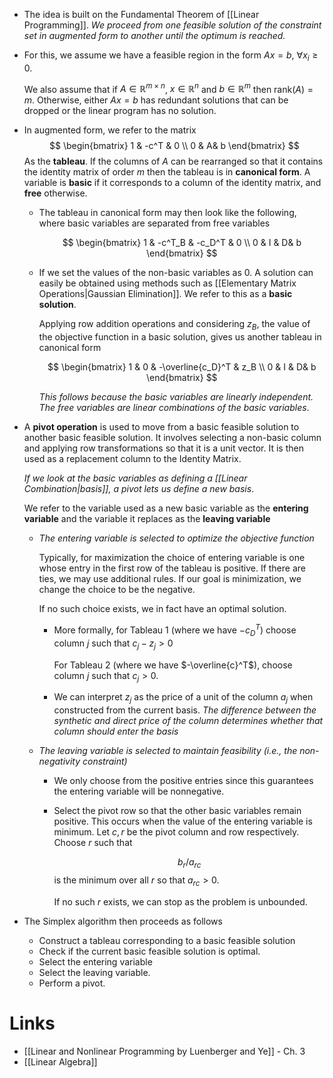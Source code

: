 * The idea is built on the Fundamental Theorem of [[Linear Programming]]. *We proceed from one feasible solution of the constraint set in augmented form to another until the optimum is reached.*
* For this, we assume we have a feasible region in the form $Ax = b$, $\forall x_i \ge 0$. 
  
  We also assume that if $A\in \mathbb{R}^{m\times n}$, $x\in \mathbb{R}^n$ and $b\in \mathbb{R}^m$ then $\text{rank}(A) = m$. Otherwise, either $Ax=b$ has redundant solutions that can be dropped or the linear program has no solution.

* In augmented form, we refer to the matrix
  $$
  \begin{bmatrix}
  1 & -c^T & 0 \\
  0 & A& b
  \end{bmatrix}
  $$
  As the **tableau**. If the columns of $A$ can be rearranged so that it contains the identity matrix of order $m$ then the tableau is in **canonical form**. A variable is **basic** if it corresponds to a column of the identity matrix, and **free** otherwise. 
	* The tableau in canonical form may then look like the following, where basic variables are separated from free variables
	  
	   $$
	  \begin{bmatrix}
	  1 & -c^T_B & -c_D^T & 0 \\
	  0 & I &  D& b
	  \end{bmatrix}
	  $$
	* If we set the values of the non-basic variables as $0$. A solution can easily be obtained using methods such as [[Elementary Matrix Operations|Gaussian Elimination]]. We refer to this as a **basic solution**. 
	  
	  Applying row addition operations and considering $z_B$, the value of the objective function in a basic solution, gives us another tableau in canonical form
	  
	  $$
	  \begin{bmatrix}
	  1 & 0  & -\overline{c_D}^T & z_B \\
	  0 & I &  D& b
	  \end{bmatrix}
	  $$
	  
	  *This follows because the basic variables are linearly independent. The free variables are linear combinations of the basic variables*.

* A **pivot operation** is used to move from a basic feasible solution to another basic feasible solution.  It involves selecting a non-basic column and applying row transformations so that it is a unit vector. It is then used as a replacement column to the Identity Matrix. 
  
  *If we look at the basic variables as defining a [[Linear Combination|basis]], a pivot lets us define a new basis*.  
  
  We refer to the variable used as a new basic variable as the **entering variable** and the variable it replaces as the **leaving variable**
	* *The entering variable is selected to optimize the objective function*
	  
	  Typically, for maximization the choice of entering variable is one whose entry in the first row of the tableau is positive. If there are ties, we may use additional rules. If our goal is minimization, we change the choice to be the negative.
	  
	  If no such choice exists, we in fact have an optimal solution.
		* More formally, for Tableau $1$ (where we have $-c_D^T$) choose column $j$ such that $c_j - z_j > 0$ 
		  
		  For Tableau 2 (where we have $-\overline{c}^T$), choose column $j$ such that $c_j > 0$.
		* We can interpret $z_j$ as the price of a unit of the column $a_j$ when constructed from the current basis. *The difference between the synthetic and direct price of the column determines whether that column should enter the basis*
	* *The leaving variable is selected to maintain feasibility (i.e., the non-negativity constraint)*
		* We only choose from the positive entries since this guarantees the entering variable will be nonnegative.
		* Select the pivot row so that the other basic variables remain positive. This occurs when the value of the entering variable is minimum. Let $c, r$ be the pivot column and row respectively. Choose $r$ such that 
		  
		  $$
		  b_r / a_{rc}
		  $$
		  is the minimum over all $r$ so that $a_{rc}>0$. 
		  
		  If no such $r$ exists, we can stop as the problem is unbounded.

* The Simplex algorithm then proceeds as follows
	* Construct a tableau corresponding to a basic feasible solution
	* Check if the current basic feasible solution is optimal.
	* Select the entering variable
	* Select the leaving variable.
	* Perform a pivot.

# Links
* [[Linear and Nonlinear Programming by Luenberger and Ye]] - Ch. 3
* [[Linear Algebra]]